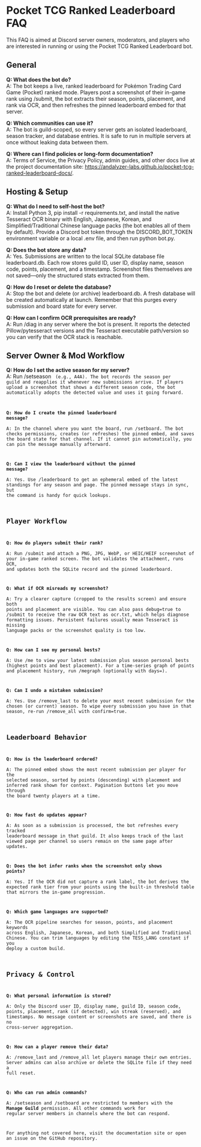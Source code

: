 # Pocket TCG Ranked Leaderboard FAQ

This FAQ is aimed at Discord server owners, moderators, and players who are interested in running or using the Pocket TCG Ranked Leaderboard bot.

## General

**Q: What does the bot do?**  
A: The bot keeps a live, ranked leaderboard for Pokémon Trading Card Game (Pocket) ranked mode. Players post a screenshot of their in-game rank using /submit, the bot extracts their season, points, placement, and rank via OCR, and then refreshes the pinned leaderboard embed for that server.

**Q: Which communities can use it?**  
A: The bot is guild-scoped, so every server gets an isolated leaderboard, season tracker, and database entries. It is safe to run in multiple servers at once without leaking data between them.

**Q: Where can I find policies or long-form documentation?**  
A: Terms of Service, the Privacy Policy, admin guides, and other docs live at the project documentation site: <https://andalyzer-labs.github.io/pocket-tcg-ranked-leaderboard-docs/>.

## Hosting & Setup

**Q: What do I need to self-host the bot?**  
A: Install Python 3, pip install -r requirements.txt, and install the native Tesseract OCR binary with English, Japanese, Korean, and Simplified/Traditional Chinese language packs (the bot enables all of them by default). Provide a Discord bot token through the DISCORD_BOT_TOKEN environment variable or a local .env file, and then run python bot.py.

**Q: Does the bot store any data?**  
A: Yes. Submissions are written to the local SQLite database file leaderboard.db. Each row stores guild ID, user ID, display name, season code, points, placement, and a timestamp. Screenshot files themselves are not saved—only the structured stats extracted from them.

**Q: How do I reset or delete the database?**  
A: Stop the bot and delete (or archive) leaderboard.db. A fresh database will be created automatically at launch. Remember that this purges every submission and board state for every server.

**Q: How can I confirm OCR prerequisites are ready?**  
A: Run /diag in any server where the bot is present. It reports the detected Pillow/pytesseract versions and the Tesseract executable path/version so you can verify that the OCR stack is reachable.

## Server Owner & Mod Workflow

**Q: How do I set the active season for my server?**  
A: Run /setseason <code> (e.g., A4A). The bot records the season per guild and reapplies it whenever new submissions arrive. If players upload a screenshot that shows a different season code, the bot automatically adopts the detected value and uses it going forward.

**Q: How do I create the pinned leaderboard message?**  
A: In the channel where you want the board, run /setboard. The bot checks permissions, creates (or refreshes) the pinned embed, and saves the board state for that channel. If it cannot pin automatically, you can pin the message manually afterward.

**Q: Can I view the leaderboard without the pinned message?**  
A: Yes. Use /leaderboard to get an ephemeral embed of the latest standings for any season and page. The pinned message stays in sync, but the command is handy for quick lookups.

## Player Workflow

**Q: How do players submit their rank?**  
A: Run /submit and attach a PNG, JPG, WebP, or HEIC/HEIF screenshot of your in-game ranked screen. The bot validates the attachment, runs OCR, and updates both the SQLite record and the pinned leaderboard.

**Q: What if OCR misreads my screenshot?**  
A: Try a clearer capture (cropped to the results screen) and ensure both points and placement are visible. You can also pass debug=true to /submit to receive the raw OCR text as ocr.txt, which helps diagnose formatting issues. Persistent failures usually mean Tesseract is missing language packs or the screenshot quality is too low.

**Q: How can I see my personal bests?**  
A: Use /me to view your latest submission plus season personal bests (highest points and best placement). For a time-series graph of points and placement history, run /megraph (optionally with days=<N>).

**Q: Can I undo a mistaken submission?**  
A: Yes. Use /remove_last to delete your most recent submission for the chosen (or current) season. To wipe every submission you have in that season, re-run /remove_all with confirm=true.

## Leaderboard Behavior

**Q: How is the leaderboard ordered?**  
A: The pinned embed shows the most recent submission per player for the selected season, sorted by points (descending) with placement and inferred rank shown for context. Pagination buttons let you move through the board twenty players at a time.

**Q: How fast do updates appear?**  
A: As soon as a submission is processed, the bot refreshes every tracked leaderboard message in that guild. It also keeps track of the last viewed page per channel so users remain on the same page after updates.

**Q: Does the bot infer ranks when the screenshot only shows points?**  
A: Yes. If the OCR did not capture a rank label, the bot derives the expected rank tier from your points using the built-in threshold table that mirrors the in-game progression.

**Q: Which game languages are supported?**  
A: The OCR pipeline searches for season, points, and placement keywords across English, Japanese, Korean, and both Simplified and Traditional Chinese. You can trim languages by editing the TESS_LANG constant if you deploy a custom build.

## Privacy & Control

**Q: What personal information is stored?**  
A: Only the Discord user ID, display name, guild ID, season code, points, placement, rank (if detected), win streak (reserved), and timestamps. No message content or screenshots are saved, and there is no cross-server aggregation.

**Q: How can a player remove their data?**  
A: /remove_last and /remove_all let players manage their own entries. Server admins can also archive or delete the SQLite file if they need a full reset.

**Q: Who can run admin commands?**  
A: /setseason and /setboard are restricted to members with the **Manage Guild** permission. All other commands work for regular server members in channels where the bot can respond.

For anything not covered here, visit the documentation site or open an issue on the GitHub repository.
